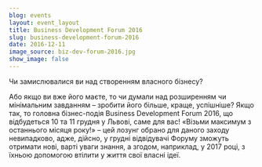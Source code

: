 ```yaml
---
blog: events
layout: event_layout
title: Business Development Forum 2016
slug: business-development-forum-2016
date: 2016-12-11
image_source: biz-dev-forum-2016.jpg
show_image: false
---
```


<p class="lead">Чи замислювалися ви над створенням власного бізнесу?</p>

Або якщо ви вже його маєте, то чи думали над розширенням чи мінімальним завданням – зробити його більше, краще, успішніше? Якщо так, то головна бізнес-подія Business Development Forum 2016, що відбудеться 10 та 11 грудня у Львові, саме для вас! «Візьми максимум з останнього місяця року!» – цей лозунг обрано для даного заходу невипадково, адже, дійсно, у грудні відвідувачі Форуму зможуть отримати нові, варті уваги знання, а згодом, наприклад, у 2017 році, з їхньою допомогою втілити у життя свої власні ідеї.
